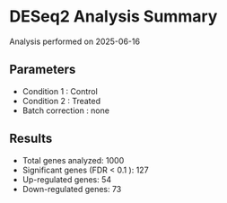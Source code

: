 # DESeq2 Analysis Summary

Analysis performed on 2025-06-16

## Parameters

* Condition 1 : Control
* Condition 2 : Treated
* Batch correction : none

## Results

* Total genes analyzed: 1000
* Significant genes (FDR < 0.1 ): 127
* Up-regulated genes: 54
* Down-regulated genes: 73
